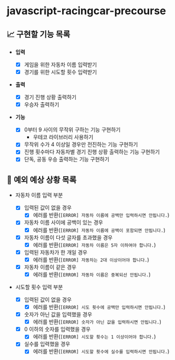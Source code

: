 # javascript-racingcar-precourse

## 📈 구현할 기능 목록

- **입력**

  - [x] 게임을 위한 자동차 이름 입력받기
  - [x] 경기를 위한 시도할 횟수 입력받기

- **출력**

  - [x] 경기 진행 상황 출력하기
  - [x] 우승자 출력하기

- **기능**

  - [x] 0부터 9 사이의 무작위 구하는 기능 구현하기
    - 우테코 라이브러리 사용하기
  - [x] 무작위 수가 4 이상일 경우만 전진하는 기능 구현하기
  - [x] 진행 횟수마다 자동차별 경기 진행 상황 출력하는 기능 구현하기
  - [x] 단독, 공동 우승 출력하는 기능 구현하기

## 🎯 예외 예상 상황 목록

- 자동차 이름 입력 부분

  - [x] 입력된 값이 없을 경우
    - [x] 에러를 반환(`[ERROR] 자동차 이름에 공백만 입력하시면 안됩니다.`)
  - [x] 자동차 이름 사이에 공백이 있는 경우
    - [x] 에러를 반환(`[ERROR] 자동차 이름에 공백이 포함되면 안됩니다.`)
  - [x] 자동차 이름이 다섯 글자를 초과했을 경우
    - [x] 에러를 반환(`[ERROR] 자동차 이름은 5자 이하여야 합니다.`)
  - [x] 입력된 자동차가 한 개일 경우
    - [x] 에러를 반환(`[ERROR] 자동차는 2대 이상이어야 합니다.`)
  - [x] 자동차 이름이 같은 경우
    - [x] 에러를 반환(`[ERROR] 자동차 이름은 중복되선 안됩니다.`)

- 시도할 횟수 입력 부분

  - [x] 입력된 값이 없을 경우
    - [x] 에러를 반환(`[ERROR] 시도 횟수에 공백만 입력하시면 안됩니다.`)
  - [x] 숫자가 아닌 값을 입력했을 경우
    - [x] 에러를 반환(`[ERROR] 숫자가 아닌 값을 입력하시면 안됩니다.`)
  - [x] 0 이하의 숫자를 입력했을 경우
    - [x] 에러를 반환(`[ERROR] 시도할 횟수는 1 이상이어야 합니다.`)
  - [x] 실수를 입력했을 경우
    - [x] 에러를 반환(`[ERROR] 시도할 횟수에 실수를 입력하시면 안됩니다.`)

